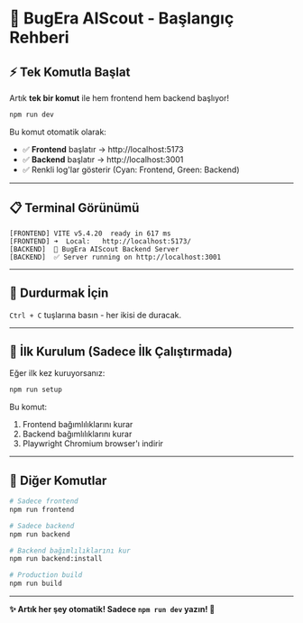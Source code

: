 # 🚀 BugEra AIScout - Başlangıç Rehberi

## ⚡ Tek Komutla Başlat

Artık **tek bir komut** ile hem frontend hem backend başlıyor!

```bash
npm run dev
```

Bu komut otomatik olarak:
- ✅ **Frontend** başlatır → http://localhost:5173
- ✅ **Backend** başlatır → http://localhost:3001
- ✅ Renkli log'lar gösterir (Cyan: Frontend, Green: Backend)

---

## 📋 Terminal Görünümü

```
[FRONTEND] VITE v5.4.20  ready in 617 ms
[FRONTEND] ➜  Local:   http://localhost:5173/
[BACKEND]  🚀 BugEra AIScout Backend Server
[BACKEND]  ✅ Server running on http://localhost:3001
```

---

## 🛑 Durdurmak İçin

`Ctrl + C` tuşlarına basın - her ikisi de duracak.

---

## 🔧 İlk Kurulum (Sadece İlk Çalıştırmada)

Eğer ilk kez kuruyorsanız:

```bash
npm run setup
```

Bu komut:
1. Frontend bağımlılıklarını kurar
2. Backend bağımlılıklarını kurar
3. Playwright Chromium browser'ı indirir

---

## 📝 Diğer Komutlar

```bash
# Sadece frontend
npm run frontend

# Sadece backend  
npm run backend

# Backend bağımlılıklarını kur
npm run backend:install

# Production build
npm run build
```

---

**✨ Artık her şey otomatik! Sadece `npm run dev` yazın! 🎉**
